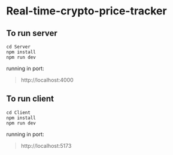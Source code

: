 # Real-time-crypto-price-tracker
## To run server

```
cd Server
npm install
npm run dev
```
running in port:
> http://localhost:4000

## To run client
```
cd Client
npm install
npm run dev
```
running in port:
>http://localhost:5173